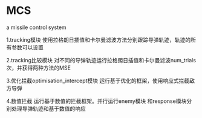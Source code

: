 # MCS
a missile control system

1.tracking模块
使用拉格朗日插值和卡尔曼滤波方法分别跟踪导弹轨迹，轨迹的所有参数可以设置

2.tracking比较模块
对不同的导弹轨迹运行拉格朗日插值和卡尔曼滤波num_trials次，并获得两种方法的MSE

3.优化拦截optimisation_intercept模块
运行基于优化的框架，使用响应式拦截敌方导弹

4.数值拦截
运行基于数值的拦截框架。并行运行enemy模块 和response模块分别处理导弹轨迹和基于数值的响应
